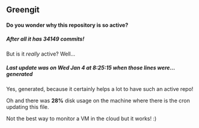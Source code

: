 ## Greengit

#### Do you wonder why this repository is so active?

##### After all it has 34149 commits!

But is it *really* active? Well...

##### Last update was on Wed Jan 4 at 8:25:15 when those lines were... generated

Yes, generated, because it certainly helps a lot to have such an active repo!

Oh and there was **28%** disk usage on the machine
where there is the cron updating this file.

Not the best way to monitor a VM in the cloud but it works! :)
